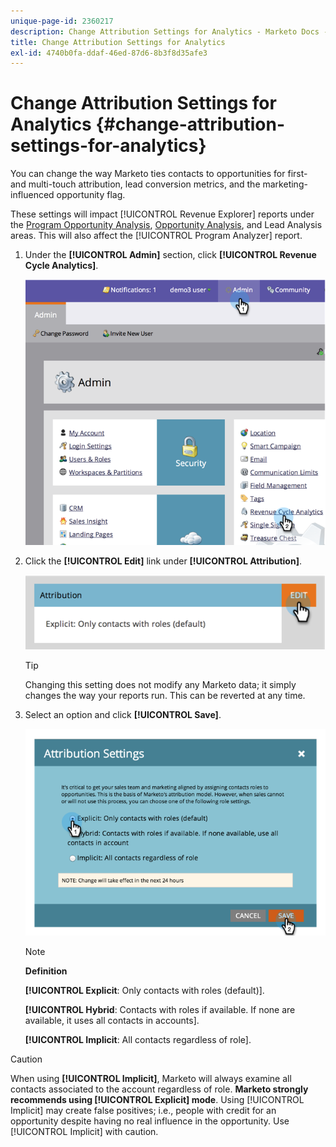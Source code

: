 ```yaml
---
unique-page-id: 2360217
description: Change Attribution Settings for Analytics - Marketo Docs - Product Documentation
title: Change Attribution Settings for Analytics
exl-id: 4740b0fa-ddaf-46ed-87d6-8b3f8d35afe3
---
```

# Change Attribution Settings for Analytics {#change-attribution-settings-for-analytics}

You can change the way Marketo ties contacts to opportunities for first- and multi-touch attribution, lead conversion metrics, and the marketing-influenced opportunity flag.

These settings will impact [!UICONTROL Revenue Explorer] reports under the [Program Opportunity Analysis](/help/marketo/product-docs/reporting/revenue-cycle-analytics/program-analytics/understanding-the-program-opportunity-analysis-area.md), [Opportunity Analysis](/help/marketo/product-docs/reporting/revenue-cycle-analytics/revenue-explorer/understanding-opportunity-analysis-in-revenue-explorer.md), and Lead Analysis areas. This will also affect the [!UICONTROL Program Analyzer] report.

1. Under the **[!UICONTROL Admin]** section, click **[!UICONTROL Revenue Cycle Analytics]**.

   ![](assets/image2014-9-24-11-3a55-3a19.png)

1. Click the **[!UICONTROL Edit]** link under **[!UICONTROL Attribution]**.

   ![](assets/image2014-9-24-11-3a56-3a33.png)

   >[!TIP]
   >
   >Changing this setting does not modify any Marketo data; it simply changes the way your reports run. This can be reverted at any time.

1. Select an option and click **[!UICONTROL Save]**.

   ![](assets/image2014-9-24-11-3a57-3a39.png)

   >[!NOTE]
   >
   >**Definition**
   >
   >**[!UICONTROL Explicit**: Only contacts with roles (default)].
   >
   >**[!UICONTROL Hybrid**: Contacts with roles if available. If none are available, it uses all contacts in accounts].
   >
   >**[!UICONTROL Implicit**: All contacts regardless of role].

>[!CAUTION]
>
>When using **[!UICONTROL Implicit]**, Marketo will always examine all contacts associated to the account regardless of role. **Marketo strongly recommends using [!UICONTROL Explicit] mode**. Using [!UICONTROL Implicit] may create false positives; i.e., people with credit for an opportunity despite having no real influence in the opportunity. Use [!UICONTROL Implicit] with caution.
